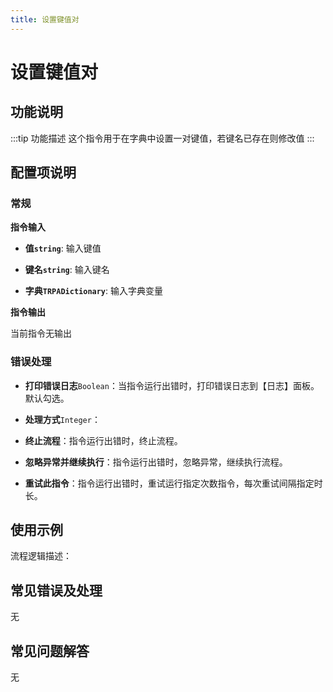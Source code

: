 ```yaml
---
title: 设置键值对
---
```


# 设置键值对

## 功能说明

:::tip 功能描述
这个指令用于在字典中设置一对键值，若键名已存在则修改值
:::

## 配置项说明

### 常规

**指令输入**

- **值`string`**: 输入键值

- **键名`string`**: 输入键名

- **字典`TRPADictionary`**: 输入字典变量


**指令输出**

当前指令无输出

### 错误处理

- **打印错误日志**`Boolean`：当指令运行出错时，打印错误日志到【日志】面板。默认勾选。

- **处理方式**`Integer`：

 - **终止流程**：指令运行出错时，终止流程。

 - **忽略异常并继续执行**：指令运行出错时，忽略异常，继续执行流程。

 - **重试此指令**：指令运行出错时，重试运行指定次数指令，每次重试间隔指定时长。

## 使用示例

流程逻辑描述：

## 常见错误及处理

无

## 常见问题解答

无

